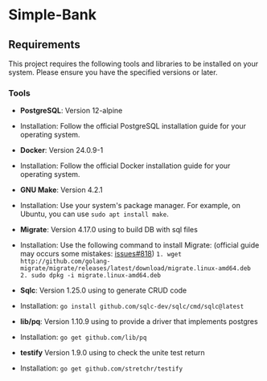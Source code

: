 # Simple-Bank

## Requirements

This project requires the following tools and libraries to be installed on your system. Please ensure you have the specified versions or later.

### Tools

- **PostgreSQL**: Version 12-alpine
 - Installation: Follow the official PostgreSQL installation guide for your operating system.

- **Docker**: Version 24.0.9-1
 - Installation: Follow the official Docker installation guide for your operating system.

- **GNU Make**: Version 4.2.1
 - Installation: Use your system's package manager. For example, on Ubuntu, you can use `sudo apt install make`.

- **Migrate**: Version 4.17.0   using to build DB with sql files
 - Installation: Use the following command to install Migrate: (official guide may occurs some mistakes: [issues#818](https://github.com/golang-migrate/migrate/issues/818#issuecomment-1270444615)) 
 `1. wget http://github.com/golang-migrate/migrate/releases/latest/download/migrate.linux-amd64.deb`         
 `2. sudo dpkg -i migrate.linux-amd64.deb`

- **Sqlc**: Version 1.25.0      using to generate CRUD code 
 - Installation: `go install github.com/sqlc-dev/sqlc/cmd/sqlc@latest`     
 
- **lib/pq**: Version 1.10.9    using to provide a driver that implements postgres
 - Installation: `go get github.com/lib/pq`

- **testify** Version 1.9.0     using to check the unite test return
 - Installation: `go get github.com/stretchr/testify`

